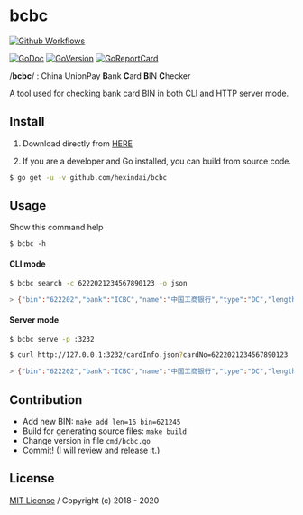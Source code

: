 bcbc
======

[![Github Workflows](https://github.com/hexindai/bcbc/workflows/bcbc-ci-wf/badge.svg)](https://github.com/hexindai/bcbc/actions?query=workflow%3Abcbc-ci-wf)

[![GoDoc](https://godoc.org/github.com/hexindai/bcbc/bank?status.svg)](https://pkg.go.dev/github.com/hexindai/bcbc/bank?tab=doc)
[![GoVersion](https://img.shields.io/github/v/release/hexindai/bcbc)](https://github.com/hexindai/bcbc/releases/latest)
[![GoReportCard](https://goreportcard.com/badge/github.com/hexindai/bcbc)](https://goreportcard.com/report/github.com/hexindai/bcbc)

/**bcbc**/ : China UnionPay **B**ank **C**ard **B**IN **C**hecker

A tool used for checking bank card BIN in both CLI and HTTP server mode.

## Install

1. Download directly from [HERE](https://github.com/hexindai/bcbc/releases)

2. If you are a developer and Go installed, you can build from source code.

```bash
$ go get -u -v github.com/hexindai/bcbc
```

## Usage

Show this command help

```
$ bcbc -h
```

#### CLI mode

```bash
$ bcbc search -c 6222021234567890123 -o json

> {"bin":"622202","bank":"ICBC","name":"中国工商银行","type":"DC","length":19}
```

#### Server mode

```bash
$ bcbc serve -p :3232

$ curl http://127.0.0.1:3232/cardInfo.json?cardNo=6222021234567890123

> {"bin":"622202","bank":"ICBC","name":"中国工商银行","type":"DC","length":19}
```

## Contribution

* Add new BIN: `make add len=16 bin=621245`
* Build for generating source files: `make build`
* Change version in file `cmd/bcbc.go`
* Commit! (I will review and release it.)

## License

[MIT License](LICENSE) / Copyright (c) 2018 - 2020